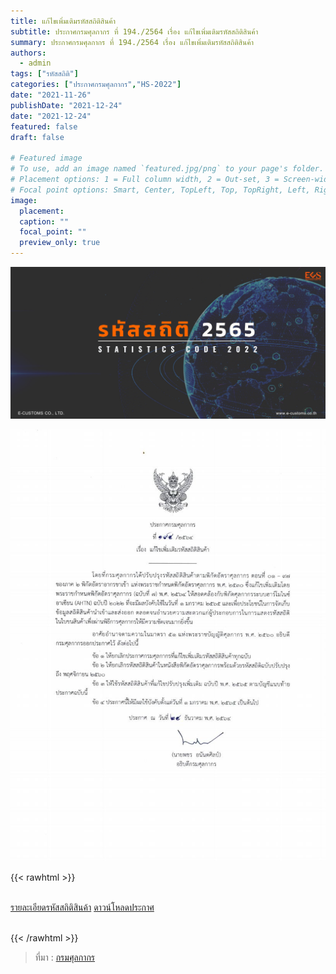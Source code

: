 ```yaml
---
title: แก้ไขเพิ่มเติมรหัสสถิติสินค้า
subtitle: ประกาศกรมศุลกากร ที่ 194./2564 เรื่อง แก้ไขเพิ่มเติมรหัสสถิติสินค้า
summary: ประกาศกรมศุลกากร ที่ 194./2564 เรื่อง แก้ไขเพิ่มเติมรหัสสถิติสินค้า
authors:
  - admin
tags: ["รหัสสถิติ"]
categories: ["ประกาศกรมศุลกากร","HS-2022"]
date: "2021-11-26"
publishDate: "2021-12-24"
date: "2021-12-24"
featured: false
draft: false

# Featured image
# To use, add an image named `featured.jpg/png` to your page's folder.
# Placement options: 1 = Full column width, 2 = Out-set, 3 = Screen-width
# Focal point options: Smart, Center, TopLeft, Top, TopRight, Left, Right, BottomLeft, Bottom, BottomRight
image:
  placement:
  caption: ""
  focal_point: ""
  preview_only: true
---
```


![](featured.png)


![](docs.jpg)





{{< rawhtml >}}
<br>

<br>
<div class="article-tags">
<a class="badge badge-danger" href="/../../KM/customs/pages/tariff/ts_2022/" target="_blank" id="download_files_new">รายละเอียดรหัสสถิติสินค้า</a>
<a class="badge badge-danger" href="https://www.customs.go.th/cont_strc_download_with_docno_date.php?lang=th&top_menu=menu_homepage&current_id=142329324146505e4f464b4b464b47" target="_blank" id="download_files_new">ดาวน์โหลดประกาศ</a>

</div>
<br>

{{< /rawhtml >}}

> ที่มา : [กรมศุลกากร](https://www.customs.go.th/cont_strc_download_with_docno_date.php?lang=th&top_menu=menu_homepage&current_id=142329324146505e4f464b4b464b47)